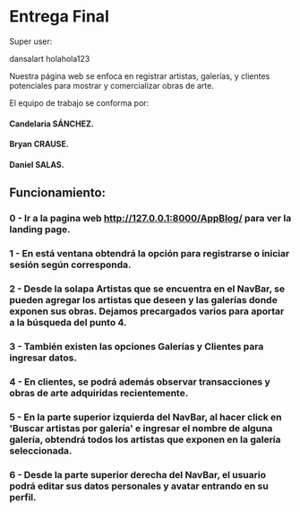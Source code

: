 # Entrega Final

Super user:

dansalart 
holahola123

Nuestra página web se enfoca en registrar artistas, galerías, y clientes potenciales para mostrar y comercializar obras de arte.

El equipo de trabajo se conforma por:

#### Candelaria SÁNCHEZ.
#### Bryan CRAUSE.
#### Daniel SALAS.

## Funcionamiento:


### 0 - Ir a la pagina web http://127.0.0.1:8000/AppBlog/ para ver la landing page.

### 1 - En está ventana obtendrá la opción para registrarse o iniciar sesión según corresponda.

### 2 - Desde la solapa Artistas que se encuentra en el NavBar, se pueden agregar los artistas que deseen y las galerías donde exponen sus obras. Dejamos precargados varios para aportar a la búsqueda del punto 4. 

### 3 - También existen las opciones Galerías y Clientes para ingresar datos. 

### 4 - En clientes, se podrá además observar transacciones y obras de arte adquiridas recientemente.

### 5 - En la parte superior izquierda del NavBar, al hacer click en 'Buscar artistas por galería' e ingresar el nombre de alguna galería, obtendrá todos los artistas que exponen en la galería seleccionada.

### 6 - Desde la parte superior derecha del NavBar, el usuario podrá editar sus datos personales y avatar entrando en su perfil.

